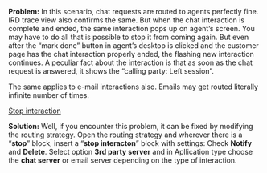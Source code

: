 
<span><strong>Problem:</strong></span> In this scenario, chat requests are routed to agents perfectly fine. IRD trace view also confirms the same. But when the chat interaction is complete and ended, the same interaction pops up on agent&#8217;s screen. You may have to do all that is possible to stop it from coming again. But even after the &#8220;mark done&#8221; button in agent&#8217;s desktop is clicked and the customer page has the chat interaction properly ended, the flashing new interaction continues. A peculiar fact about the interaction is that as soon as the chat request is answered, it shows the &#8220;calling party: Left session&#8221;.

The same applies to e-mail interactions also. Emails may get routed literally infinite number of times.

[Stop interaction](http://www.esnips.com/nsdoc/ca1c5c7d-789e-49aa-b953-7772a1cc887d) 

<span><strong>Solution:</strong></span> Well, if you encounter this problem, it can be fixed by modifying the routing strategy. Open the routing strategy and wherever there is a &#8220;**stop**&#8221; block, insert a &#8220;**stop interacton**&#8221; block with settings: Check **Notify** and **Delete**. Select option **3rd party server** and in Apllication type choose the **chat server** or email server depending on the type of interaction.
